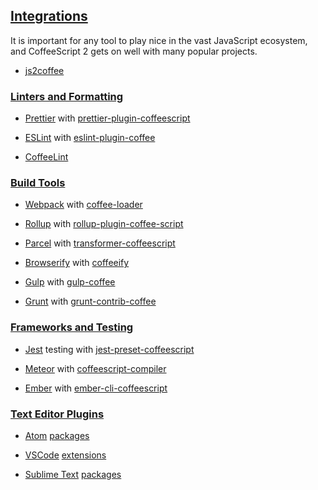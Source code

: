 ## [Integrations](https://github.com/jashkenas/coffeescript/wiki#tools)

It is important for any tool to play nice in the vast JavaScript ecosystem, and CoffeeScript 2 gets on well with many popular projects.

* [js2coffee](http://js2.coffee)

### [Linters and Formatting](https://github.com/jashkenas/coffeescript/wiki/Linters-and-Formatting)

* [Prettier](https://prettier.io) with [prettier-plugin-coffeescript](https://github.com/helixbass/prettier-plugin-coffeescript)

* [ESLint](https://eslint.org) with [eslint-plugin-coffee](https://github.com/helixbass/eslint-plugin-coffee)

* [CoffeeLint](http://coffeelint.org)

### [Build Tools](https://github.com/jashkenas/coffeescript/wiki/Build-tools)

* [Webpack](https://webpack.js.org) with [coffee-loader](https://github.com/webpack-contrib/coffee-loader)

* [Rollup](https://rollupjs.org) with [rollup-plugin-coffee-script](https://github.com/lautis/rollup-plugin-coffee-script)

* [Parcel](https://parceljs.org) with [transformer-coffeescript](https://github.com/parcel-bundler/parcel/tree/v2/packages/transformers/coffeescript)

* [Browserify](http://browserify.org) with [coffeeify](https://github.com/jnordberg/coffeeify)

* [Gulp](https://gulpjs.com) with [gulp-coffee](https://github.com/gulp-community/gulp-coffee)

* [Grunt](https://gruntjs.com) with [grunt-contrib-coffee](https://github.com/gruntjs/grunt-contrib-coffee)

### [Frameworks and Testing](https://github.com/jashkenas/coffeescript/wiki/Frameworks-and-Testing)

* [Jest](https://jestjs.io) testing with [jest-preset-coffeescript](https://github.com/danielbayley/jest-preset-coffeescript)

* [Meteor](https://meteor.com) with [coffeescript-compiler](https://atmospherejs.com/meteor/coffeescript-compiler)

* [Ember](https://emberjs.com) with [ember-cli-coffeescript](https://github.com/kimroen/ember-cli-coffeescript)

### [Text Editor Plugins](https://github.com/jashkenas/coffeescript/wiki/Text-editor-plugins)

* [Atom](https://atom.io) [packages](https://atom.io/packages/search?q=coffeescript)

* [VSCode](https://code.visualstudio.com) [extensions](https://marketplace.visualstudio.com/search?target=VSCode&term=coffeescript)

* [Sublime Text](https://sublimetext.com) [packages](https://packagecontrol.io/search/coffeescript)

